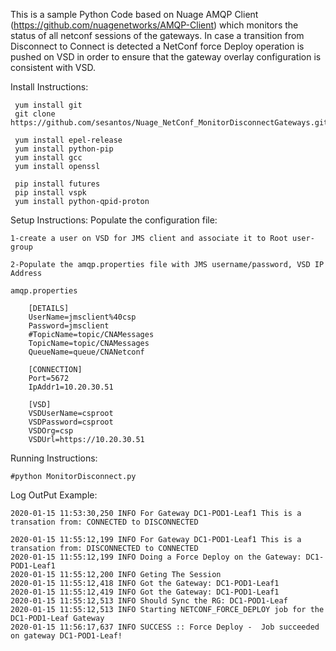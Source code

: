 This is a sample Python Code based on Nuage AMQP Client (https://github.com/nuagenetworks/AMQP-Client) which monitors the status of all netconf sessions of the gateways.
In case a transition from Disconnect to Connect is detected a NetConf force Deploy operation is pushed on VSD in order to ensure that the gateway overlay configuration is consistent with VSD.


Install Instructions:

	 yum install git
	 git clone https://github.com/sesantos/Nuage_NetConf_MonitorDisconnectGateways.git

	 yum install epel-release
	 yum install python-pip
	 yum install gcc
	 yum install openssl

	 pip install futures
	 pip install vspk
	 yum install python-qpid-proton


Setup Instructions:
	Populate the configuration file:

	1-create a user on VSD for JMS client and associate it to Root user-group

	2-Populate the amqp.properties file with JMS username/password, VSD IP Address

	amqp.properties

		[DETAILS]
		UserName=jmsclient%40csp
		Password=jmsclient
		#TopicName=topic/CNAMessages
		TopicName=topic/CNAMessages
		QueueName=queue/CNANetconf

		[CONNECTION]
		Port=5672
		IpAddr1=10.20.30.51

		[VSD]
		VSDUserName=csproot
		VSDPassword=csproot
		VSDOrg=csp
		VSDUrl=https://10.20.30.51

Running Instructions:
 
	#python MonitorDisconnect.py

Log OutPut Example:

	2020-01-15 11:53:30,250 INFO For Gateway DC1-POD1-Leaf1 This is a transation from: CONNECTED to DISCONNECTED

	2020-01-15 11:55:12,199 INFO For Gateway DC1-POD1-Leaf1 This is a transation from: DISCONNECTED to CONNECTED
	2020-01-15 11:55:12,199 INFO Doing a Force Deploy on the Gateway: DC1-POD1-Leaf1
	2020-01-15 11:55:12,200 INFO Geting The Session
	2020-01-15 11:55:12,418 INFO Got the Gateway: DC1-POD1-Leaf1
	2020-01-15 11:55:12,419 INFO Got the Gateway: DC1-POD1-Leaf1
	2020-01-15 11:55:12,513 INFO Should Sync the RG: DC1-POD1-Leaf
	2020-01-15 11:55:12,513 INFO Starting NETCONF_FORCE_DEPLOY job for the DC1-POD1-Leaf Gateway
	2020-01-15 11:56:17,637 INFO SUCCESS :: Force Deploy -  Job succeeded on gateway DC1-POD1-Leaf!
	
